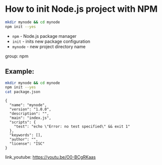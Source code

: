 # How to init Node.js project with NPM

```bash
mkdir mynode && cd mynode
npm init --yes
```

- `npm` - Node.js package manager
- `init` - inits new package configuration
- `mynode` - new project directory name 

group: npm

## Example: 
```bash
mkdir mynode && cd mynode
npm init --yes
cat package.json
```
```
{
  "name": "mynode",
  "version": "1.0.0",
  "description": "",
  "main": "index.js",
  "scripts": {
    "test": "echo \"Error: no test specified\" && exit 1"
  },
  "keywords": [],
  "author": "",
  "license": "ISC"
}
```

link_youtube: https://youtu.be/O0-BCgRKaas
